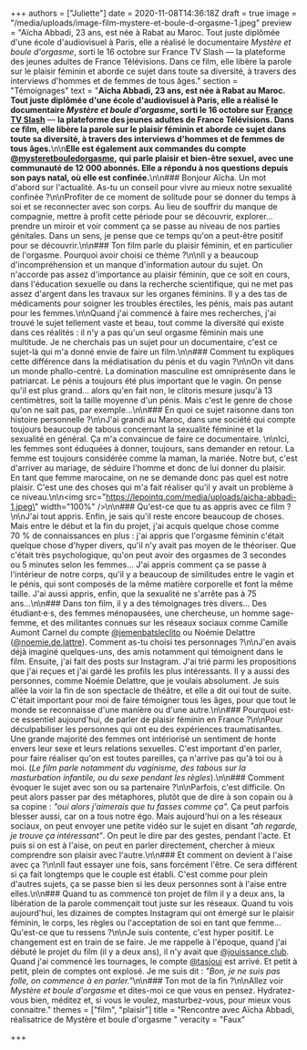 +++
authors = ["Juliette"]
date = 2020-11-08T14:36:18Z
draft = true
image = "/media/uploads/image-film-mystere-et-boule-d-orgasme-1.jpeg"
preview = "Aïcha Abbadi, 23 ans, est née à Rabat au Maroc. Tout juste diplômée d'une école d'audiovisuel à Paris, elle a réalisé le documentaire _Mystère et boule d'orgasme_, sorti le 16 octobre sur France TV Slash — la plateforme des jeunes adultes de France Télévisions. Dans ce film, elle libère la parole sur le plaisir féminin et aborde ce sujet dans toute sa diversité, à travers des interviews d'hommes et de femmes de tous âges."
section = "Témoignages"
text = "**Aïcha Abbadi, 23 ans, est née à Rabat au Maroc. Tout juste diplômée d'une école d'audiovisuel à Paris, elle a réalisé le documentaire _Mystère et boule d'orgasme_, sorti le 16 octobre sur** [**France TV Slash**](https://www.france.tv/slash/mystere-et-boule-d-orgasme/2043045-emission-du-vendredi-16-octobre-2020.html) — **la plateforme des jeunes adultes de France Télévisions. Dans ce film, elle libère la parole sur le plaisir féminin et aborde ce sujet dans toute sa diversité, à travers des interviews d'hommes et de femmes de tous âges.**\n\n**Elle est également aux commandes du compte** [**@mysteretbouledorgasme**](https://www.instagram.com/mysteretbouledorgasme/)**,** **qui parle plaisir et bien-être sexuel, avec une communauté de 12 000 abonnés. Elle a répondu à nos questions depuis son pays natal, où elle est confinée.**\n\n### Bonjour Aïcha. Un mot d'abord sur l'actualité. As-tu un conseil pour vivre au mieux notre sexualité confinée ?\n\nProfiter de ce moment de solitude pour se donner du temps à soi et se reconnecter avec son corps. Au lieu de souffrir du manque de compagnie, mettre à profit cette période pour se découvrir, explorer... prendre un miroir et voir comment ça se passe au niveau de nos parties génitales. Dans un sens, je pense que ce temps qu'on a peut-être positif pour se découvrir.\n\n### Ton film parle du plaisir féminin, et en particulier de l'orgasme. Pourquoi avoir choisi ce thème ?\n\nIl y a beaucoup d'incompréhension et un manque d'information autour du sujet. On n'accorde pas assez d'importance au plaisir féminin, que ce soit en cours, dans l'éducation sexuelle ou dans la recherche scientifique, qui ne met pas assez d'argent dans les travaux sur les organes féminins. Il y a des tas de médicaments pour soigner les troubles érectiles, les pénis, mais pas autant pour les femmes.\n\nQuand j'ai commencé à faire mes recherches, j'ai trouvé le sujet tellement vaste et beau, tout comme la diversité qui existe dans ces réalités : il n'y a pas qu'un seul orgasme féminin mais une multitude. Je ne cherchais pas un sujet pour un documentaire, c'est ce sujet-là qui m'a donné envie de faire un film.\n\n### Comment tu expliques cette différence dans la médiatisation du pénis et du vagin ?\n\nOn vit dans un monde phallo-centré. La domination masculine est omniprésente dans le patriarcat. Le pénis a toujours été plus important que le vagin. On pense qu'il est plus grand... alors qu'en fait non, le clitoris mesure jusqu'à 13 centimètres, soit la taille moyenne d'un pénis. Mais c'est le genre de chose qu'on ne sait pas, par exemple...\n\n### En quoi ce sujet raisonne dans ton histoire personnelle ?\n\nJ'ai grandi au Maroc, dans une société qui compte toujours beaucoup de tabous concernant la sexualité féminine et la sexualité en général. Ça m'a convaincue de faire ce documentaire. \n\nIci, les femmes sont éduquées à donner, toujours, sans demander en retour. La femme est  toujours considérée comme la maman, la mariée. Notre but, c'est d'arriver au mariage, de séduire l'homme et donc de lui donner du plaisir. En tant que femme marocaine, on ne se demande donc pas quel est notre plaisir. C'est une des choses qui m'a fait réaliser qu'il y avait un problème à ce niveau.\n\n<img src=\"https://lepointq.com/media/uploads/aicha-abbadi-1.jpeg\" width=\"100%\" />\n\n### Qu'est-ce que tu as appris avec ce film ?\n\nJ'ai tout appris. Enfin, je sais qu'il reste encore beaucoup de choses. Mais entre le début et la fin du projet, j'ai acquis quelque chose comme 70 % de connaissances en plus : j'ai appris que l'orgasme féminin c'était quelque chose d'hyper divers, qu'il n'y avait pas moyen de le théoriser. Que c'était très psychologique, qu'on peut avoir des orgasmes de 3 secondes ou 5 minutes selon les femmes... J'ai appris comment ça se passe à l'intérieur de notre corps, qu'il y a beaucoup de similitudes entre le vagin et le pénis, qui sont composés de la même matière corporelle et font la même taille. J'ai aussi appris, enfin, que la sexualité ne s'arrête pas à 75 ans...\n\n### Dans ton film, il y a des témoignages très divers... Des étudiant·e·s, des femmes ménopausées, une chercheuse, un homme sage-femme, et des militantes connues sur les réseaux sociaux comme Camille Aumont Carnel du compte [@jemenbatsleclito](https://www.instagram.com/jemenbatsleclito/) ou Noémie Delattre ([@noemie.de.lattre](https://www.instagram.com/noemie.de.lattre/)). Comment as-tu choisi tes personnages ?\n\nJ'en avais déjà imaginé quelques-uns, des amis notamment qui témoignent dans le film. Ensuite, j'ai fait des posts sur Instagram. J'ai trié parmi les propositions que j'ai reçues et j'ai gardé les profils les plus intéressants. Il y a aussi des personnes, comme Noémie Delattre, que je voulais absolument. Je suis allée la voir la fin de son spectacle de théâtre, et elle a dit oui tout de suite. C'était important pour moi de faire témoigner tous les âges, pour que tout le monde se reconnaisse d'une manière ou d'une autre.\n\n### Pourquoi est-ce essentiel aujourd'hui, de parler de plaisir féminin en France ?\n\nPour déculpabiliser les personnes qui ont eu des expériences traumatisantes. Une grande majorité des femmes ont intériorisé un sentiment de honte envers leur sexe et leurs relations sexuelles. C'est important d'en parler, pour faire réaliser qu'on est toutes pareilles, ça n'arrive pas qu'à toi ou à moi. (_Le film parle notamment du vaginisme, des tabous sur la masturbation infantile, ou du sexe pendant les règles_).\n\n### Comment évoquer le sujet avec son ou sa partenaire ?\n\nParfois, c'est difficile. On peut alors passer par des métaphores, plutôt que de dire à son copain ou à sa copine : _\"oui alors j'aimerais que tu fasses comme ça\"._ Ça peut parfois blesser aussi, car on a tous notre égo. Mais aujourd'hui on a les réseaux sociaux, on peut envoyer une petite vidéo sur le sujet en disant _\"ah regarde, je trouve ça intéressant\"_. On peut le dire par des gestes, pendant l'acte. Et puis si on est à l'aise, on peut en parler directement, chercher à mieux comprendre son plaisir avec l'autre.\n\n### Et comment on devient à l'aise avec ça ?\n\nIl faut essayer une fois, sans forcément l'être. Ce sera différent si ça fait longtemps que le couple est établi. C'est comme pour plein d'autres sujets, ça se passe bien si les deux personnes sont à l'aise entre elles.\n\n### Quand tu as commencé ton projet de film il y a deux ans, la libération de la parole commençait tout juste sur les réseaux. Quand tu vois aujourd'hui, les dizaines de comptes Instagram qui ont émergé sur le plaisir féminin, le corps, les règles ou l'acceptation de soi en tant que femme... Qu'est-ce que tu ressens ?\n\nJe suis contente, c'est hyper positif. Le changement est en train de se faire. Je me rappelle à l'époque, quand j'ai débuté le projet du film (il y a deux ans), il n'y avait que [@jouissance.club](https://www.instagram.com/jouissance.club/). Quand j'ai commencé les tournages, le compte [@tasjoui](https://www.instagram.com/tasjoui/)  est arrivé. Et petit à petit, plein de comptes ont explosé. Je me suis dit : _\"Bon, je ne suis pas folle, on commence à en parler.\"_\n\n### Ton mot de la fin ?\n\nAllez voir _Mystère et boule d'orgasme_ et dites-moi ce que vous en pensez. Hydratez-vous bien, méditez et, si vous le voulez, masturbez-vous, pour mieux vous connaitre."
themes = ["film", "plaisir"]
title = "Rencontre avec Aïcha Abbadi, réalisatrice de Mystère et boule d'orgasme "
veracity = "Faux"

+++
